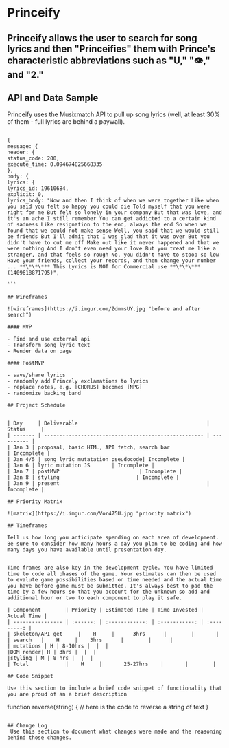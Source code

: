 # Princeify

## Princeify allows the user to search for song lyrics and then "Princeifies" them with Prince's characteristic abbreviations such as "U," "👁️," and "2."

## API and Data Sample

Princeify uses the Musixmatch API to pull up song lyrics (well, at least 30% of them - full lyrics are behind a paywall).

````

{
message: {
header: {
status_code: 200,
execute_time: 0.094674825668335
},
body: {
lyrics: {
lyrics_id: 19610684,
explicit: 0,
lyrics_body: "Now and then I think of when we were together Like when you said you felt so happy you could die Told myself that you were right for me But felt so lonely in your company But that was love, and it's an ache I still remember You can get addicted to a certain kind of sadness Like resignation to the end, always the end So when we found that we could not make sense Well, you said that we would still be friends But I'll admit that I was glad that it was over But you didn't have to cut me off Make out like it never happened and that we were nothing And I don't even need your love But you treat me like a stranger, and that feels so rough No, you didn't have to stoop so low Have your friends, collect your records, and then change your number ... **\*\*\*** This Lyrics is NOT for Commercial use **\*\*\*** (1409618871795)",

```

## Wireframes

![wireframes](https://i.imgur.com/ZdmmsUY.jpg "before and after search")

#### MVP

- Find and use external api
- Transform song lyric text
- Render data on page

#### PostMVP

- save/share lyrics
- randomly add Princely exclamations to lyrics
- replace notes, e.g. [CHORUS] becomes [NPG]
- randomize backing band

## Project Schedule


| Day     | Deliverable                                          | Status     |
| ------- | ---------------------------------------------------- | ---------- |
| Jan 3 | proposal, basic HTML, API fetch, search bar                                | Incomplete |
| Jan 4/5 | song lyric mutatation pseudocode| Incomplete |
| Jan 6 | lyric mutation JS       | Incomplete |
| Jan 7 | postMVP                          | Incomplete |
| Jan 8 | styling                         | Incomplete |
| Jan 9 | present                                                | Incomplete |

## Priority Matrix

![matrix](https://i.imgur.com/Vor475U.jpg "priority matrix")

## Timeframes

Tell us how long you anticipate spending on each area of development. Be sure to consider how many hours a day you plan to be coding and how many days you have available until presentation day.


Time frames are also key in the development cycle. You have limited time to code all phases of the game. Your estimates can then be used to evalute game possibilities based on time needed and the actual time you have before game must be submitted. It's always best to pad the time by a few hours so that you account for the unknown so add and additional hour or two to each component to play it safe.

| Component        | Priority | Estimated Time | Time Invested | Actual Time |
| ---------------- | :------: | :------------: | :-----------: | :---------: |
| skeleton/API get     |    H     |      3hrs      |        |       |
| search   |    H     |    3hrs      |        |      |
| mutations | H | 8-10hrs |  |  |
|DOM render| H | 3hrs |  |  |
|styling | M | 8 hrs |  |  |
| Total            |    H     |       25-27hrs    |       |        |

## Code Snippet

Use this section to include a brief code snippet of functionality that you are proud of an a brief description

````

function reverse(string) {
// here is the code to reverse a string of text
}

```

## Change Log
 Use this section to document what changes were made and the reasoning behind those changes.
```

```

```
